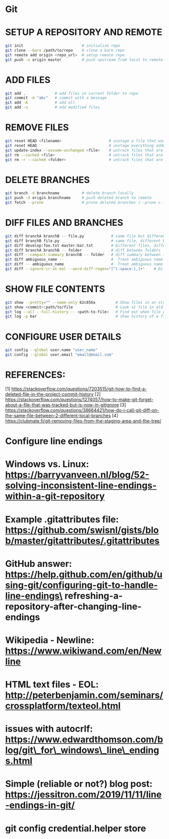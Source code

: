#   Git

# SETUP A REPOSITORY AND REMOTE

```bash
git init                          # initialize repo
git clone --bare /path/to/repo    # clone a bare repo
git remote add origin <repo_url>  # setup remote repo
git push -u origin master         # push upstream from local to remote repo
```

# ADD FILES

```bash
git add .             # add files in current folder to repo
git commit -m "abc"   # commit with a message
git add -A            # add all
git add -u            # add modified files
```

# REMOVE FILES

```bash
git reset HEAD <filename>                     # unstage a file that was added
git reset HEAD                                # unstage everything added
git update-index --assume-unchanged <file>    # untrack files that are already in repo: best way [2]
git rm --cached <file>                        # untrack files that are already in repo: other way
git rm -r --cached <folder>                   # untrack files that are already in repo: other way
```

# DELETE BRANCHES

```bash
git branch -d branchname          # delete branch locally
git push -d origin branchname     # push deleted branch to remote
git fetch --prune                 # prune deleted branches (--prune = -p)
```

# DIFF FILES AND BRANCHES 

```bash
git diff branchA branchB -- file.py            # same file but different branches [3]
git diff branchB file.py                       # same file, different branches (if you are already in branchA)
git diff develop:foo.txt master:bar.txt        # Different files, different branches
git diff branchA branchB -- folder             # diff between folders
git diff --compact-summary branchB -- folder   # diff summary between folder between current branch and other branch
git diff ambiguous_name --                     #  Treat ambiguous name as a branch name
git diff -- ambiguous_name                     #  Treat ambiguous name as a file name
git diff --ignore-cr-at-eol --word-diff-regex="[^[:space:],]+"    # Diffs between words only
```

# SHOW FILE CONTENTS

```bash
git show --pretty="" --name-only 62c856a         # Show files in an old commit:
git show <commit>:path/to/file                   # Look at file in old commite
git log --all --full-history -- <path-to-file>   # Find out when file got deleted [1]
git log -p bar                                   # show history of a file 
```

# CONFIGURE USER DETAILS

```bash
git config --global user.name "user_name"
git config --global user.email "email@email.com"
```

# REFERENCES:

[1] https://stackoverflow.com/questions/7203515/git-how-to-find-a-deleted-file-in-the-project-commit-history
[2] https://stackoverflow.com/questions/1274057/how-to-make-git-forget-about-a-file-that-was-tracked-but-is-now-in-gitignore
[3] https://stackoverflow.com/questions/38664421/how-do-i-call-git-diff-on-the-same-file-between-2-different-local-branches
[4] https://clubmate.fi/git-removing-files-from-the-staging-area-and-the-tree/

#    Configure line endings
#     Windows vs. Linux: https://barryvanveen.nl/blog/52-solving-inconsistent-line-endings-within-a-git-repository
#     Example .gitattributes file: https://github.com/swisnl/gists/blob/master/gitattributes/.gitattributes
#     GitHub answer: https://help.github.com/en/github/using-git/configuring-git-to-handle-line-endings\ refreshing-a-repository-after-changing-line-endings
#     Wikipedia - Newline: https://www.wikiwand.com/en/Newline
#     HTML text files - EOL: http://peterbenjamin.com/seminars/crossplatform/texteol.html
#     issues with autocrlf: https://www.edwardthomson.com/blog/git\_for\_windows\_line\_endings.html
#     Simple (reliable or not?) blog post: https://jessitron.com/2019/11/11/line-endings-in-git/
#     git config credential.helper store
